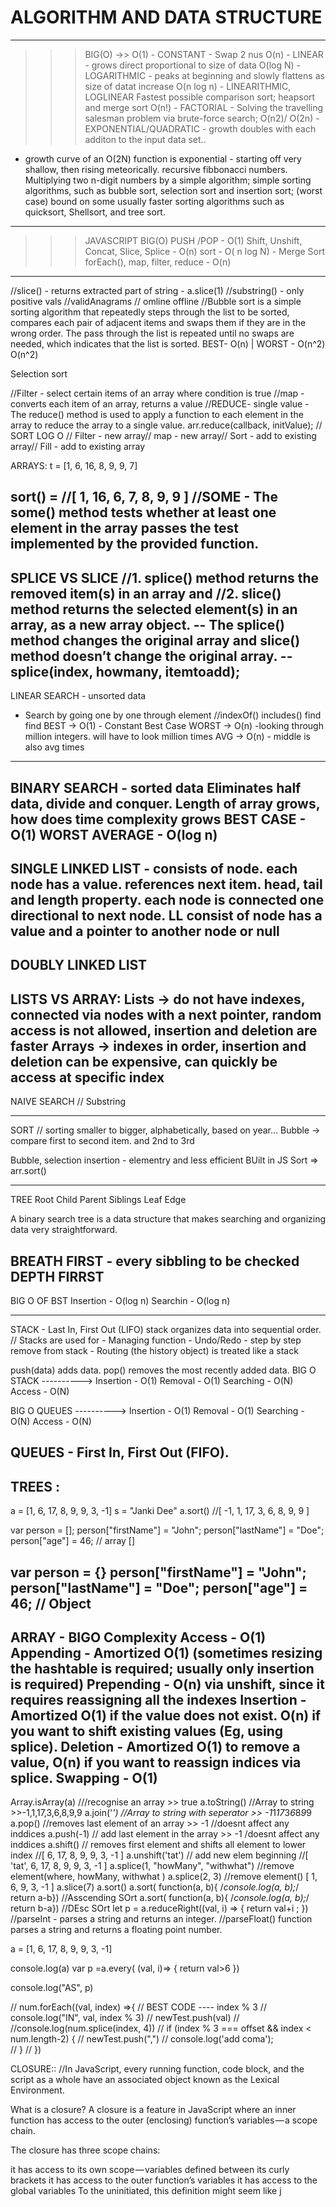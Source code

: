 # ALGORITHM AND DATA STRUCTURE
---------------------------------------------
>>> BIG(O) ->>
O(1) - CONSTANT - Swap 2 nus
O(n) - LINEAR - grows direct proportional to size of data
O(log N) - LOGARITHMIC - peaks at beginning and slowly flattens as size of datat increase
O(n log n) - LINEARITHMIC, LOGLINEAR Fastest possible comparison sort; heapsort and merge sort
O(n!) - FACTORIAL - Solving the travelling salesman problem via brute-force search; 
O(n2)/ O(2n) - EXPONENTIAL/QUADRATIC - growth doubles with each additon to the input data set..
-  growth curve of an O(2N) function is exponential - starting off very shallow, then rising meteorically. recursive fibbonacci numbers.
 Multiplying two n-digit numbers by a simple algorithm; simple sorting algorithms, such as bubble sort, selection sort and insertion sort; (worst case) bound on some usually faster sorting algorithms such as quicksort, Shellsort, and tree sort.

---------------------------------------------
>>> JAVASCRIPT BIG(O)
PUSH /POP - O(1)
Shift, Unshift, Concat, Slice, Splice - O(n)
sort - O( n log N) - Merge Sort
forEach(), map, filter, reduce - O(n)

---------------------------------------------
//slice() - returns extracted part of string -  a.slice(1)
//substring() - only positive vals
//validAnagrams
// omline offline
//Bubble sort is a simple sorting algorithm that repeatedly steps through the list to be sorted, compares each pair of adjacent items and swaps them if they are in the wrong order. The pass through the list is repeated until no swaps are needed, which indicates that the list is sorted.
BEST- O(n)  |  WORST - O(n^2)	O(n^2)

Selection sort 

//Filter - select certain items of an array where condition is true
//map -converts each item of an array, returns a value
//REDUCE- single value - The reduce() method is used to apply a function to each element in the array to reduce the array to a single value. arr.reduce(callback, initValue);
// SORT LOG O // Filter - new array// map - new array// Sort - add to existing array// Fill - add to existing array

ARRAYS:
t = [1, 6, 16, 8, 9, 9, 7]

sort() =  //[ 1, 16, 6, 7, 8, 9, 9 ]
//SOME - The some() method tests whether at least one element in the array passes the test implemented by the provided function.
---------------------------------------------
SPLICE VS SLICE
//1. splice() method returns the removed item(s) in an array and 
//2. slice() method returns the selected element(s) in an array, as a new array object.
-- The splice() method changes the original array and slice() method doesn’t change the original array.
--splice(index, howmany, itemtoadd);
---------------------------------------------
LINEAR SEARCH - unsorted data
- Search by going one by one through element
//indexOf() includes()  find  find
BEST -> O(1) - Constant Best Case
WORST -> O(n) -looking through million integers. will have to look million times
AVG -> O(n) - middle is also avg times
---------------------------------------------
BINARY SEARCH - sorted data
Eliminates half data, divide and conquer.
Length of array grows, how does time complexity grows
BEST CASE - O(1)
WORST AVERAGE - O(log n)
---------------------------------------------
SINGLE LINKED LIST - consists of node. each node has a value.  references next item. head, tail and length property. each node is connected one directional to next node.
LL consist of node has a value and a pointer to another node or null
---------------------------------------------
DOUBLY LINKED LIST
---------------------------------------------
LISTS VS ARRAY:
Lists -> do not have indexes, connected via nodes with a next pointer, random access is not allowed, insertion and deletion are faster
Arrays -> indexes in order, insertion and deletion can be expensive, can quickly be access at specific index
---------------------------------------------


NAIVE SEARCH
// Substring

---------------------------------------------
SORT
// sorting smaller to bigger, alphabetically, based on year...
Bubble -> compare first to second item. and 2nd to 3rd

Bubble, selection insertion - elementry and less efficient
BUilt in JS Sort
=> arr.sort()

---------------------------------------------
TREE 
Root
Child 
Parent
Siblings
Leaf 
Edge

A binary search tree is a data structure that makes searching and organizing data very straightforward.

BREATH FIRST - every sibbling to be checked
DEPTH FIRRST
---------------------------------------------
BIG O OF BST
Insertion - O(log n)
Searchin - O(log n)

---------------------------------------------
STACK - Last In, First Out (LIFO)
stack organizes data into sequential order.
// Stacks are used for
    - Managing function
    - Undo/Redo - step by step remove from stack
    - Routing (the history object) is treated like a stack
    
push(data) adds data.
pop() removes the most recently added data.
    BIG O STACK ---------->
    Insertion - O(1)
    Removal  - O(1)
    Searching - O(N)
    Access - O(N)

  BIG O QUEUES ---------->
    Insertion - O(1)
    Removal  - O(1)
    Searching - O(N)
    Access - O(N)

QUEUES - First In, First Out (FIFO). 
---------------------------------------------
TREES :
---------------------------------------------


a = [1, 6, 17, 8, 9, 9, 3, -1]
s = "Janki Dee"
a.sort() //[ -1, 1, 17, 3, 6, 8, 9, 9 ]

var person = [];
person["firstName"] = "John";
person["lastName"] = "Doe";
person["age"] = 46;
// array []

var person = {}
person["firstName"] = "John";
person["lastName"] = "Doe";
person["age"] = 46;
// Object
---------------------------------------------
ARRAY - BIGO Complexity
Access - O(1)
Appending - Amortized O(1) (sometimes resizing the hashtable is required; usually only insertion is required)
Prepending - O(n) via unshift, since it requires reassigning all the indexes
Insertion - Amortized O(1) if the value does not exist. O(n) if you want to shift existing values (Eg, using splice).
Deletion - Amortized O(1) to remove a value, O(n) if you want to reassign indices via splice.
Swapping - O(1)
---------------------------------------------

Array.isArray(a) ///recognise an array  >> true
a.toString()     //Array to string  >>-1,1,17,3,6,8,9,9
a.join('*')      //Array to string with seperator >> -1*1*17*3*6*8*9*9
a.pop()          //removes last element of an array  >> -1 //doesnt affect any inddices
a.push(-1)       // add last element in the array >> -1 /doesnt affect any inddices
a.shift()        // removes first element and shifts all element to lower index //[ 6, 17, 8, 9, 9, 3, -1 ]
a.unshift('tat')  // add new elem beginning //[ 'tat', 6, 17, 8, 9, 9, 3, -1 ]
a.splice(1, "howMany", "withwhat")        //remove element(where, howMany, withwhat ) 
a.splice(2, 3)                          //remove element() [ 1, 6, 9, 3, -1 ]
a.slice(7)
a.sort()
a.sort( function(a, b){ /*console.log(a, b);*/ return a-b}) //Asscending SOrt
a.sort( function(a, b){ /*console.log(a, b);*/ return b-a}) //DEsc SOrt
let p = a.reduceRight((val, i) => {
    return val+i ;
})
//parseInt - parses a string and returns an integer.
//parseFloat() function parses a string and returns a floating point number.

a = [1, 6, 17, 8, 9, 9, 3, -1]

console.log(a)
var p =a.every( (val, i)=> {
    return val>6
 })

console.log("AS", p)


// num.forEach((val, index) =>{
//     BEST CODE ---- index % 3
//     console.log("IN", val, index % 3)
//     newTest.push(val)
//     //console.log(num.splice(index, 4))
//     if (index % 3 === offset && index < num.length-2) {
//       newTest.push(",")
//       console.log('add coma');    
//     }
//   })

CLOSURE::
//In JavaScript, every running function, code block, and the script as a whole have an associated object known as the Lexical Environment.
<!-- /In JavaScript, whenever you declare a function inside another function, the inside function(s) is/are recreated again each time the outside function is called.) -->
What is a closure?
A closure is a feature in JavaScript where an inner function has access to the outer (enclosing) function’s variables — a scope chain.

The closure has three scope chains:

it has access to its own scope — variables defined between its curly brackets
it has access to the outer function’s variables
it has access to the global variables
To the uninitiated, this definition might seem like j

